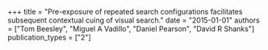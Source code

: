 +++
title = "Pre-exposure of repeated search configurations facilitates subsequent contextual cuing of visual search."
date = "2015-01-01"
authors = ["Tom Beesley", "Miguel A Vadillo", "Daniel Pearson", "David R Shanks"]
publication_types = ["2"]
